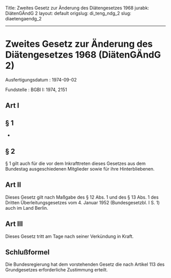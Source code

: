 Title: Zweites Gesetz zur Änderung des Diätengesetzes 1968
jurabk: DiätenGÄndG 2
layout: default
origslug: di_teng_ndg_2
slug: diaetengaendg_2

---

# Zweites Gesetz zur Änderung des Diätengesetzes 1968 (DiätenGÄndG 2)

Ausfertigungsdatum
:   1974-09-02

Fundstelle
:   BGBl I: 1974, 2151



## Art I



## § 1

-


## § 2

§ 1 gilt auch für die vor dem Inkrafttreten dieses Gesetzes aus dem
Bundestag ausgeschiedenen Mitglieder sowie für ihre Hinterbliebenen.


## Art II

Dieses Gesetz gilt nach Maßgabe des § 12 Abs. 1 und des § 13 Abs. 1
des Dritten Überleitungsgesetzes vom 4. Januar 1952 (Bundesgesetzbl. I
S. 1) auch im Land Berlin.


## Art III

Dieses Gesetz tritt am Tage nach seiner Verkündung in Kraft.


## Schlußformel

Die Bundesregierung hat dem vorstehenden Gesetz die nach Artikel 113
des Grundgesetzes erforderliche Zustimmung erteilt.

